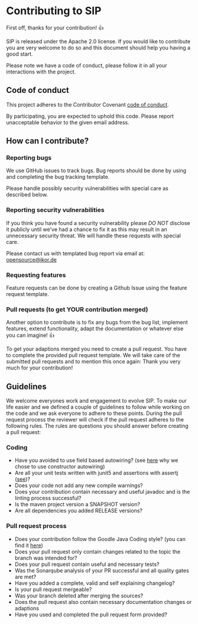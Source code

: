 # Contributing to SIP

First off, thanks for your contribution! :+1:

SIP is released under the Apache 2.0 license. If you would like to contribute you are very welcome to do so and this document should help you having a good start.

Please note we have a code of conduct, please follow it in all your interactions with the project.

## Code of conduct

This project adheres to the Contributor Covenant [code of conduct](CODE_OF_CONDUCT.md).

By participating, you are expected to uphold this code. Please report unacceptable behavior to the given email address.

## How can I contribute?

### Reporting bugs

We use GitHub issues to track bugs. Bug reports should be done by using and completing the bug tracking template.

Please handle possibly security vulnerabilities with special care as described below.

### Reporting security vulnerabilities

If you think you have found a security vulnerability please *DO NOT* disclose it publicly until we've had a chance to fix it as this may result in an unnecessary security threat. We will handle these requests with special care.

Please contact us with templated bug report via email at: opensource@ikor.de

### Requesting features

Feature requests can be done by creating a Github Issue using the feature request template.

### Pull requests (to get YOUR contribution merged)

Another option to contribute is to fix any bugs from the bug list, implement features, extend functionality, adapt the documentation or whatever else you can imagine! :+1:

To get your adaptions merged you need to create a pull request. You have to complete the provided pull request template. We will take care of the submitted pull requests and to mention this once again: Thank you very much for your contribution!

## Guidelines
We welcome everyones work and engagement to evolve SIP. To make our life easier and we defined a couple of guidelines to follow while working on the code and we ask everyone to adhere to these points. During the pull request process the reviewer will check if the pull request adheres to the following rules. The rules are questions you should answer before creating a pull request:

### Coding
- Have you avoided to use field based autowiring? (see [here](http://odrotbohm.de/2013/11/why-field-injection-is-evil/) why we chose to use constructor autowiring)
- Are all your unit tests written with junit5 and assertions with assertj ([see](https://assertj.github.io/doc/))?
- Does your code not add any new compile warnings?
- Does your contribution contain necessary and useful javadoc and is the linting process successful?
- Is the maven project version a SNAPSHOT version?
- Are all dependencies you added RELEASE versions?

### Pull request process
- Does your contribution follow the Goodle Java Coding style? (you can find it [here](https://github.com/google/google-java-format))
- Does your pull request only contain changes related to the topic the branch was intended for?
- Does your pull request contain useful and necessary tests?
- Was the Sonarqube analysis of your PR successful and all quality gates are met?
- Have you added a complete, valid and self explaining changelog?
- Is your pull request mergeable?
- Was your branch deleted after merging the sources?
- Does the pull request also contain necessary documentation changes or adaptions
- Have you used and completed the pull request form provided?
